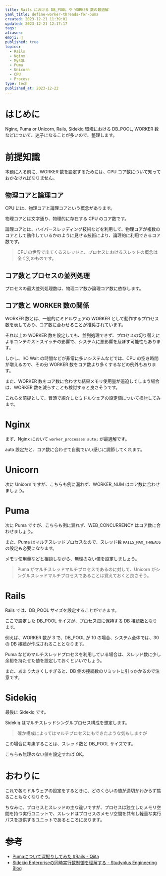 ```yaml
---
title: Rails における DB_POOL や WORKER 数の最適解
yaml_title: define-worker-threads-for-puma
created: 2023-12-21 11:39:01
updated: 2023-12-21 12:17:17
tags: 
aliases: 
emoji: 🐥
published: true
topics:
  - Rails
  - Nginx
  - MySQL
  - Puma
  - Unicorn
  - CPU
  - Process
type: tech
published_at: 2023-12-22
---
```

# はじめに

Nginx, Puma or Unicorn, Rails, Sidekiq 環境における DB_POOL, WORKER 数などについて、迷子になることが多いので、整理します。

# 前提知識

本題に入る前に、WORKER 数を設定するためには、CPU コア数について知っておかなければなりません。

## 物理コアと論理コア

CPU には、物理コアと論理コアという概念があります。

物理コアとは文字通り、物理的に存在する CPU のコア数です。

論理コアとは、ハイパースレッディング技術などを利用して、物理コアが複数のコアとして動作しているかのように見せる技術により、論理的に利用できるコア数です。

> CPU の世界で出てくるスレッドと、プロセスにおけるスレッドの概念は全く別のものです。
## コア数とプロセスの並列処理

プロセスの最大並列処理数は、物理コア数か論理コア数に依存します。

## コア数と WORKER 数の関係

WORKER 数とは、一般的にミドルウェアの WORKER として動作するプロセス数を表しており、コア数に合わせることが推奨されています。

それ以上の WORKER 数を設定しても、並列処理できず、プロセスの切り替えによるコンテキストスイッチの影響で、システムに悪影響を及ぼす可能性もあります。

しかし、I/O Wait の時間などが非常に多いシステムなどでは、CPU の空き時間が増えるので、その分 WORKER 数をコア数より多くするなどの例外もあります。

また、WORKER 数をコア数に合わせた結果メモリ使用量が逼迫してしまう場合は、WORKER 数を減らすことも検討すると良さそうです。

これらを前提として、冒頭で紹介したミドルウェアの設定値について検討してみます。

# Nginx

まず、Nginx において `worker_processes auto;` が最適解です。

auto 設定だと、コア数に合わせて自動でいい感じに調節してくれます。

# Unicorn

次に Unicorn ですが、こちらも例に漏れず、WORKER_NUM はコア数に合わせましょう。

# Puma

次に Puma ですが、こちらも例に漏れず、WEB_CONCURRENCY はコア数に合わせましょう。

また、Puma はマルチスレッドプロセスなので、スレッド数 `RAILS_MAX_THREADS` の設定も必要になります。

メモリ使用量などと相談しながら、無理のない値を設定しましょう。

> Puma がマルチスレッドマルチプロセスであるのに対して、Unicorn がシングルスレッドマルチプロセスであることは覚えておくと良さそう。
# Rails

Rails では、DB_POOL サイズを設定することができます。

ここで設定した DB_POOL サイズが、プロセス毎に保持する DB 接続数となります。

例えば、WORKER 数が 3 で、DB_POOL が 10 の場合、システム全体では、30 の DB 接続が作成されることとなります。

Puma などのマルチスレッドプロセスを利用している場合は、スレッド数に少し余裕を持たせた値を設定しておくといいでしょう。

また、あまり大きくしすぎると、DB 側の接続数のリミットに引っかかるので注意です。

# Sidekiq

最後に Sidekiq です。

Sidekiq はマルチスレッドシングルプロセス構成を想定します。

> 確か構成によってはマルチプロセスにもできたような気もしますが

この場合に考慮することは、スレッド数と DB_POOL サイズです。

こちらも無理のない値を設定すれば OK。

# おわりに

これで各ミドルウェアの設定をするときに、どのくらいの値が適切かわからず焦ることもなくなりそう。

ちなみに、プロセスとスレッドの主な違いですが、プロセスは独立したメモリ空間を持つ実行ユニットで、スレッドはプロセスのメモリ空間を共有し軽量な実行パスを提供するユニットであるところにあります。

# 参考
- [Pumaについて深掘りしてみた #Rails - Qiita](https://qiita.com/yusuke2310/items/1695cd702cdf25d34fbc)
- [Sidekiq Enterpriseの同時実行数制御を理解する - Studyplus Engineering Blog](https://tech.studyplus.co.jp/entry/2021/10/25/100000)
